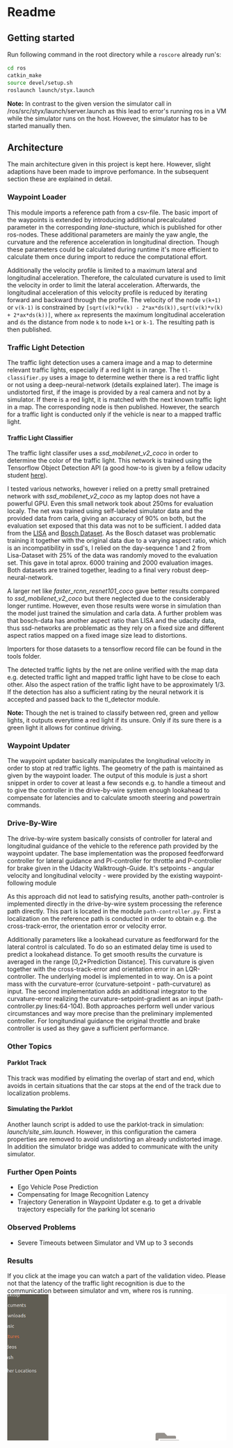 # Readme

## Getting started
Run following command in the root directory while a ```roscore``` already run's: 

```bash
cd ros
catkin_make
source devel/setup.sh
roslaunch launch/styx.launch
```

**Note:** In contrast to the given version the simulator call in /ros/src/styx/launch/server.launch as this lead to error's running ros in a VM while the simulator runs on the host. However, the simulator has to be started manually then.


## Architecture

The main architecture given in this project is kept here. However, slight adaptions have been made to improve perfomance. In the subsequent section these are explained in detail.

### Waypoint Loader
This module imports a reference path from a csv-file. The basic import of the waypoints is extended by introducing additional precalculated parameter in the corresponding *lane*-stucture, which is published for other ros-nodes. These additional parameters are mainly the yaw angle, the curvature and the reference acceleration in longitudinal direction. Though these parameters could be calculated during runtime it's more efficient to calculate them once during import to reduce the computational effort.

Additionally the velocity profile is limited to a maximum lateral and longitudinal acceleration. Therefore, the calculated curvature is used to limit the velocity in order to limit the lateral acceleration. Afterwards, the longitudinal acceleration of this velocity profile is reduced by iterating forward and backward through the profile. The velocity of the node ```v(k+1)``` or ```v(k-1)``` is constrained by ```[sqrt(v(k)*v(k) - 2*ax*ds(k)),sqrt(v(k)*v(k) + 2*ax*ds(k))]```, where ```ax``` represents the maximum longitudinal acceleration and ```ds``` the distance from node ```k``` to node ```k+1``` or ```k-1```. The resulting path is then published.

### Traffic Light Detection

The traffic light detection uses a camera image and a map to determine relevant traffic lights, especially if a red light is in range. The ```tl-classifier.py``` uses a image to determine wether there is a red traffic light or not using a deep-neural-network (details explained later). The image is undistorted first, if the image is provided by a real camera and not by a simulator. If there is a red light, it is matched with the next known traffic light in a map. The corresponding node is then published. However, the search for a traffic light is conducted only if the vehicle is near to a mapped traffic light.

#### Traffic Light Classifier

The traffic light classifer uses a *ssd_mobilenet_v2_coco* in order to determine the color of the traffic light. This network is trained using the Tensorflow Object Detection API (a good how-to is given by a fellow udacity student [here](https://github.com/marcomarasca/SDCND-Traffic-Light-Detection)).

I tested various networks, however i relied on a pretty small pretrained network with *ssd_mobilenet_v2_coco* as my laptop does not have a powerful GPU. Even this small network took about 250ms for evaluation localy. The net was trained using self-labeled simulator data and the provided data from carla, giving an accuracy of 90% on both, but the evaluation set exposed that this data was not to be sufficient. I added data from the [LISA](https://www.kaggle.com/mbornoe/lisa-traffic-light-dataset) and [Bosch Dataset](https://github.com/bosch-ros-pkg/bstld). As the Bosch dataset was problematic training it together with the original data due to a varying aspect ratio, which is an incompatibility in ssd's, I relied on the day-sequence 1 and 2 from Lisa-Dataset with 25% of the data was randomly moved to the evaluation set. This gave in total aprox. 6000 training and 2000 evaluation images. Both datasets are trained together, leading to a final very robust deep-neural-network.

A larger net like *faster_rcnn_resnet101_coco* gave better results compared to *ssd_mobilenet_v2_coco* but there neglected due to the considerably longer runtime. However, even those results were worse in simulation than the model just trained the simulation and carla data. A further problem was that bosch-data has another aspect ratio than LISA and the udacity data, thus ssd-networks are problematic as they rely on a fixed size and different aspect ratios mapped on a fixed image size lead to distortions.

Importers for those datasets to a tensorflow record file can be found in the tools folder.

The detected traffic lights by the net are online verified with the map data e.g. detected traffic light and mapped traffic light have to be close to each other. Also the aspect ration of the traffic light have to be approximately 1/3. If the detection has also a sufficient rating by the neural network it is accepted and passed back to the tl_detector module.

**Note:** Though the net is trained to classify between red, green and yellow lights, it outputs everytime a red light if its unsure. Only if its sure there is a green light it allows for continue driving.

### Waypoint Updater
The waypoint updater basically manipulates the longitudinal velocity in order to stop at red traffic lights. The geometry of the path is maintained as given by the waypoint loader. The output of this module is just a short snippet in order to cover at least a few seconds e.g. to handle a timeout and to give the controller in the drive-by-wire system enough lookahead to compensate for latencies and to calculate smooth steering and powertrain commands.

### Drive-By-Wire

The drive-by-wire system basically consists of controller for lateral and longitudinal guidance of the vehicle to the reference path provided by the waypoint updater. The base implementation was the proposed feedforward controller for lateral guidance and PI-controller for throttle and P-controller for brake given in the Udacity Walktrough-Guide. It's setpoints - angular velocity and longitudinal velocity - were provided by the existing waypoint-following module

As this approach  did not lead to satisfying results, another path-controler is implemented directly in the drive-by-wire system processing the reference path directly. This part is located in the module ```path-controller.py```. First a localization on the reference path is conducted in order to obtain e.g. the cross-track-error, the orientation error or velocity error. 

Additionally parameters like a lookahead curvature as feedforward for the lateral control is calculated. To do so an estimated delay time is used to predict a lookahead distance. To get smooth results the curvature is averaged in the range [0,2*Prediction Distance]. This curvature is given together with the cross-track-error and orientation error in an LQR-controller. The underlying model is implemented in to way. On is a point mass with the curvature-error (curvature-setpoint - path-curvature) as input. The second implementation adds an additional integrator to the curvature-error realizing the curvature-setpoint-gradient as an input (path-controller.py lines:64-104). Both approaches perform well under various circumstances and way more precise than the preliminary implemented controller. For longitundinal guidance the original throttle and brake controller is used as they gave a sufficient performance. 

### Other Topics

#### Parklot Track
This track was modified by elimating the overlap of start and end, which avoids in certain situations that the car stops at the end of the track due to localization problems.

#### Simulating the Parklot
Another launch script is added to use the parklot-track in simulation: *launch/site_sim.launch*. However, in this configuration the camera properties are removed to avoid undistorting an already undistorted image. In addition the simulator bridge was added to communicate with the unity simulator.

### Further Open Points
* Ego Vehicle Pose Prediction
* Compensating for Image Recognition Latency
* Trajectory Generation in Waypoint Updater e.g. to get a drivable trajectory especially for the parking lot scenario

### Observed Problems
* Severe Timeouts between Simulator and VM up to 3 seconds

### Results
If you click at the image you can watch a part of the validation video. Please not that the latency of the traffic light recognition is due to the communication between simulator and vm, where ros is running.
[![Demo.png](Demo.png)](Demo.mp4)


